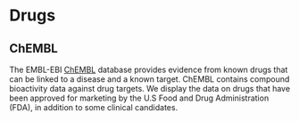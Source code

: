 # Drugs

## ChEMBL

The EMBL-EBI [ChEMBL](https://www.ebi.ac.uk/chembl/) database provides evidence from known drugs that can be linked to a disease and a known target. ChEMBL contains compound bioactivity data against drug targets. We display the data on drugs that have been approved for marketing by the U.S Food and Drug Administration \(FDA\), in addition to some clinical candidates.

